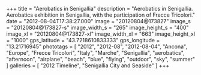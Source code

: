 +++
title = "Aerobatics in Senigallia"
description = "Aerobatics in Senigallia. Aerobatics exhibition in Senigallia, with the participation of Frecce Tricolori."
date = "2012-08-04T17:38:27.000"
image = "20120804@173827"
image_s = "20120804@173827-s"
image_width_s = "265"
image_height_s = "400"
image_xl = "20120804@173827-xl"
image_width_xl = "663"
image_height_xl = "1000"
gps_latitude = "43.7218610833333"
gps_longitude = "13.21716945"
phototags = [ "2012", "2012-08", "2012-08-04", "Ancona", "Europe", "Frecce Tricolori", "Italy", "Marche", "Senigallia", "aerobatics", "afternoon", "airplane", "beach", "blue", "flying", "outdoor", "sky", "summer" ]
galleries = [ "2012 Timeline", "Senigallia City and Seaside" ]
+++
